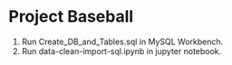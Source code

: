 
# Project Baseball

1) Run Create_DB_and_Tables.sql in MySQL Workbench.
2) Run data-clean-import-sql.ipynb in jupyter notebook.




